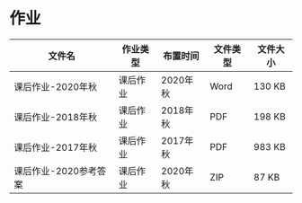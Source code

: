 # 作业

文件名|作业类型|布置时间|文件类型|文件大小
---|---|---|---|---
课后作业-2020年秋|课后作业|2020年秋|Word|130 KB
课后作业-2018年秋|课后作业|2018年秋|PDF|198 KB
课后作业-2017年秋|课后作业|2017年秋|PDF|983 KB
课后作业-2020参考答案|课后作业|2020年秋|ZIP|87 KB
